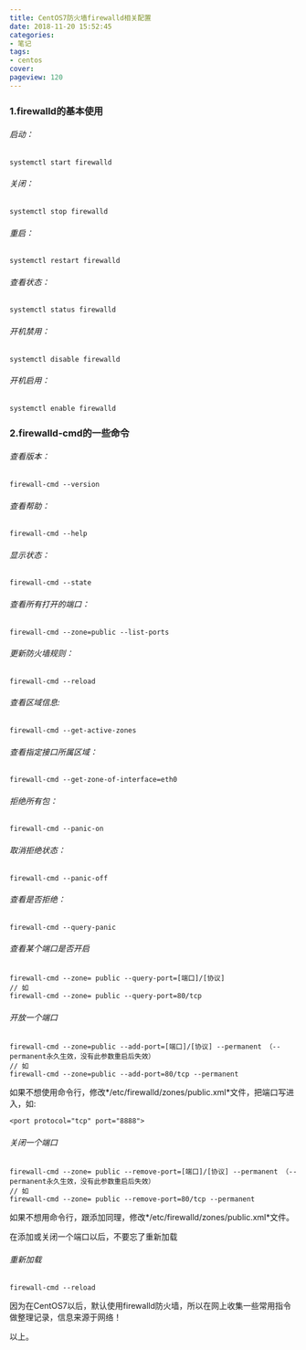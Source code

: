 ```yaml
---
title: CentOS7防火墙firewalld相关配置 
date: 2018-11-20 15:52:45
categories:
- 笔记
tags:
- centos
cover: 
pageview: 120
---
```


### 1.firewalld的基本使用

###### 启动： 
```(BASE)
systemctl start firewalld
```

###### 关闭：
```(BASE)
systemctl stop firewalld
```

###### 重启：
```(BASE)
systemctl restart firewalld
```

###### 查看状态：
```(BASE)
systemctl status firewalld
```

###### 开机禁用：
```(BASE)
systemctl disable firewalld
```

###### 开机启用：
```(BASE)
systemctl enable firewalld
```

### 2.firewalld-cmd的一些命令

###### 查看版本：
```(BASE)
firewall-cmd --version
```

###### 查看帮助：
```(BASE)
firewall-cmd --help
```

###### 显示状态：
```(BASE)
firewall-cmd --state
```

###### 查看所有打开的端口：
```(BASE)
firewall-cmd --zone=public --list-ports
```

###### 更新防火墙规则：
```(BASE)
firewall-cmd --reload
```

###### 查看区域信息: 
```(BASE)
firewall-cmd --get-active-zones
```

###### 查看指定接口所属区域：
```(BASE)
firewall-cmd --get-zone-of-interface=eth0
```

###### 拒绝所有包：
```(BASE)
firewall-cmd --panic-on
```

###### 取消拒绝状态：
```(BASE)
firewall-cmd --panic-off
```

###### 查看是否拒绝：
```(BASE)
firewall-cmd --query-panic
```

###### 查看某个端口是否开启
```
firewall-cmd --zone= public --query-port=[端口]/[协议]
// 如
firewall-cmd --zone= public --query-port=80/tcp
```

###### 开放一个端口
```(BASE)
firewall-cmd --zone=public --add-port=[端口]/[协议] --permanent （--permanent永久生效，没有此参数重启后失效）
// 如
firewall-cmd --zone=public --add-port=80/tcp --permanent
```

如果不想使用命令行，修改*/etc/firewalld/zones/public.xml*文件，把端口写进入，如:

```
<port protocol="tcp" port="8888">
```

###### 关闭一个端口
```
firewall-cmd --zone= public --remove-port=[端口]/[协议] --permanent （--permanent永久生效，没有此参数重启后失效）
// 如
firewall-cmd --zone= public --remove-port=80/tcp --permanent
```

如果不想用命令行，跟添加同理，修改*/etc/firewalld/zones/public.xml*文件。

在添加或关闭一个端口以后，不要忘了重新加载

###### 重新加载
```
firewall-cmd --reload
```

因为在CentOS7以后，默认使用firewalld防火墙，所以在网上收集一些常用指令做整理记录，信息来源于网络！

以上。





